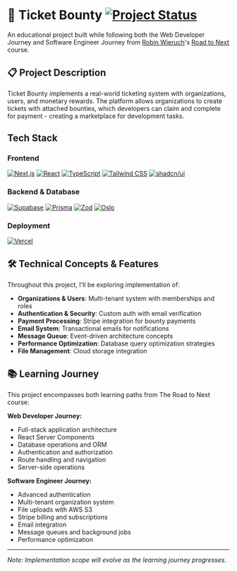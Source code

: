 # 🎫 Ticket Bounty [![Project Status](https://img.shields.io/badge/Status-In_Progress-yellow?style=for-the-badge)](https://github.com/hossidev/ticket-bounty)

An educational project built while following both the Web Developer Journey and Software Engineer Journey from [Robin Wieruch](https://www.robinwieruch.de/)'s [Road to Next](https://www.road-to-next.com/) course.

## 📋 Project Description

Ticket Bounty implements a real-world ticketing system with organizations, users, and monetary rewards. The platform allows organizations to create tickets with attached bounties, which developers can claim and complete for payment - creating a marketplace for development tasks.

## Tech Stack

### Frontend

[![Next.js](https://img.shields.io/badge/Next.js_15-000000?style=for-the-badge&logo=next.js&logoColor=white)](https://nextjs.org/)
[![React](https://img.shields.io/badge/React_19-61DAFB?style=for-the-badge&logo=react&logoColor=black)](https://react.dev/)
[![TypeScript](https://img.shields.io/badge/TypeScript-3178C6?style=for-the-badge&logo=typescript&logoColor=white)](https://www.typescriptlang.org/)
[![Tailwind CSS](https://img.shields.io/badge/Tailwind_CSS_v4-06B6D4?style=for-the-badge&logo=tailwind-css&logoColor=white)](https://tailwindcss.com/)
[![shadcn/ui](https://img.shields.io/badge/shadcn/ui-000000?style=for-the-badge&logo=shadcnui&logoColor=white)](https://ui.shadcn.com/)

### Backend & Database

[![Supabase](https://img.shields.io/badge/Supabase-3ECF8E?style=for-the-badge&logo=supabase&logoColor=white)](https://supabase.com/)
[![Prisma](https://img.shields.io/badge/Prisma-2D3748?style=for-the-badge&logo=prisma&logoColor=white)](https://www.prisma.io/)
[![Zod](https://img.shields.io/badge/Zod-3068B7?style=for-the-badge&logo=zod&logoColor=white)](https://zod.dev/)
[![Oslo](https://img.shields.io/badge/Oslo-000000?style=for-the-badge&logo=oslo&logoColor=white)](https://oslo.js.org/)

### Deployment

[![Vercel](https://img.shields.io/badge/Vercel-000000?style=for-the-badge&logo=vercel&logoColor=white)](https://vercel.com/)

## 🛠️ Technical Concepts & Features

Throughout this project, I'll be exploring implementation of:

- **Organizations & Users**: Multi-tenant system with memberships and roles
- **Authentication & Security**: Custom auth with email verification
- **Payment Processing**: Stripe integration for bounty payments
- **Email System**: Transactional emails for notifications
- **Message Queue**: Event-driven architecture concepts
- **Performance Optimization**: Database query optimization strategies
- **File Management**: Cloud storage integration

## 📚 Learning Journey

This project encompasses both learning paths from The Road to Next course:

**Web Developer Journey:**

- Full-stack application architecture
- React Server Components
- Database operations and ORM
- Authentication and authorization
- Route handling and navigation
- Server-side operations

**Software Engineer Journey:**

- Advanced authentication
- Multi-tenant organization system
- File uploads with AWS S3
- Stripe billing and subscriptions
- Email integration
- Message queues and background jobs
- Performance optimization

---

_Note: Implementation scope will evolve as the learning journey progresses._
